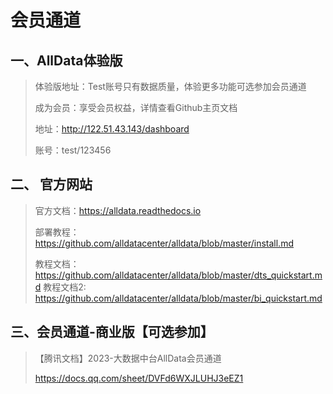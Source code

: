 # 会员通道

## 一、AllData体验版

> 体验版地址：Test账号只有数据质量，体验更多功能可选参加会员通道
>
> 成为会员：享受会员权益，详情查看Github主页文档
> 
> 地址：http://122.51.43.143/dashboard 
>
> 账号：test/123456

## 二、 官方网站
> 官方文档：https://alldata.readthedocs.io
>
> 部署教程：https://github.com/alldatacenter/alldata/blob/master/install.md
>
> 教程文档：https://github.com/alldatacenter/alldata/blob/master/dts_quickstart.md
> 教程文档2: https://github.com/alldatacenter/alldata/blob/master/bi_quickstart.md

## 三、会员通道-商业版【可选参加】
> 【腾讯文档】2023-大数据中台AllData会员通道
>
> https://docs.qq.com/sheet/DVFd6WXJLUHJ3eEZ1
